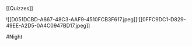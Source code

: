 [[Quizzes]]

![[D051DCBD-A867-48C3-AAF9-4510FCB3F617.jpeg]]![[0FFC9DC1-D829-49EE-A2D5-0A4C0947BD17.jpeg]]


#Night 
